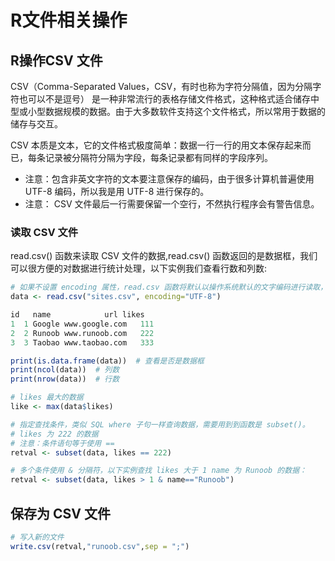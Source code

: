 # R文件相关操作

## R操作CSV 文件
CSV（Comma-Separated Values，CSV，有时也称为字符分隔值，因为分隔字符也可以不是逗号） 是一种非常流行的表格存储文件格式，这种格式适合储存中型或小型数据规模的数据。由于大多数软件支持这个文件格式，所以常用于数据的储存与交互。

CSV 本质是文本，它的文件格式极度简单：数据一行一行的用文本保存起来而已，每条记录被分隔符分隔为字段，每条记录都有同样的字段序列。

+ 注意：包含非英文字符的文本要注意保存的编码，由于很多计算机普遍使用 UTF-8 编码，所以我是用 UTF-8 进行保存的。
+ 注意： CSV 文件最后一行需要保留一个空行，不然执行程序会有警告信息。

### 读取 CSV 文件
 read.csv() 函数来读取 CSV 文件的数据,read.csv() 函数返回的是数据框，我们可以很方便的对数据进行统计处理，以下实例我们查看行数和列数:
```R
# 如果不设置 encoding 属性，read.csv 函数将默认以操作系统默认的文字编码进行读取，如果你使用的是 Windows 中文版系统且没有设置过系统的默认编码，那系统的默认编码应该是 GBK。所以大家请尽可能地统一文字编码以防出错。
data <- read.csv("sites.csv", encoding="UTF-8")

id   name            url likes
1  1 Google www.google.com   111
2  2 Runoob www.runoob.com   222
3  3 Taobao www.taobao.com   333

print(is.data.frame(data))  # 查看是否是数据框
print(ncol(data))  # 列数
print(nrow(data))  # 行数

# likes 最大的数据
like <- max(data$likes)

# 指定查找条件，类似 SQL where 子句一样查询数据，需要用到到函数是 subset()。
# likes 为 222 的数据
# 注意：条件语句等于使用 ==
retval <- subset(data, likes == 222)

# 多个条件使用 & 分隔符，以下实例查找 likes 大于 1 name 为 Runoob 的数据：
retval <- subset(data, likes > 1 & name=="Runoob")
```

## 保存为 CSV 文件
```R
# 写入新的文件
write.csv(retval,"runoob.csv",sep = ";")
```
























